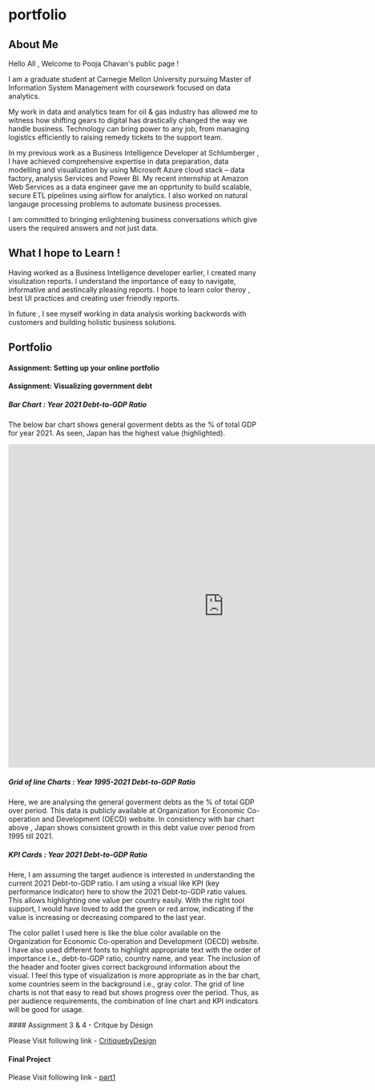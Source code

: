 # portfolio

## About Me

Hello All , 
Welcome to Pooja Chavan's public page ! 

I am a graduate student at Carnegie Mellon University pursuing Master of Information System Management with coursework focused on data analytics. 

My work in data and analytics team for oil & gas industry has allowed me to witness how shifting gears to digital has drastically changed the way we handle business. Technology can bring power to any job, from managing logistics efficiently to raising remedy tickets to the support team. 

In my previous work as a Business Intelligence Developer at Schlumberger , I have achieved comprehensive expertise in data preparation, data modelling and visualization by using Microsoft Azure cloud stack – data factory, analysis Services and Power BI. My recent internship at Amazon Web Services as a data engineer gave me an opprtunity to build scalable, secure ETL pipelines using airflow for analytics. I also worked on natural langauge processing problems to automate business processes.

I am committed to bringing enlightening business conversations which give users the required answers and not just data.


## What I hope to Learn !

Having worked as a Business Intelligence developer earlier, I created many visulization reports. I understand the importance of easy to navigate, informative and aestincally pleasing reports. I hope to learn color theroy , best UI practices and creating user friendly reports.

In future , I see myself working in data analysis working backwords with customers and building holistic business solutions.

## Portfolio 

#### Assignment: Setting up your online portfolio

#### Assignment: Visualizing government debt

##### Bar Chart : Year 2021 Debt-to-GDP Ratio
The below bar chart shows general goverment debts as the % of total GDP for year 2021. As seen, Japan has the highest value (highlighted).

<iframe src="https://data.oecd.org/chart/6Ogl" width="860" height="645" style="border: 0" mozallowfullscreen="true" webkitallowfullscreen="true" allowfullscreen="true"><a href="https://data.oecd.org/chart/6Ogl" target="_blank">OECD Chart: General government debt, Total, % of GDP, Annual, 2021</a></iframe>

##### Grid of line Charts : Year 1995-2021 Debt-to-GDP Ratio
Here, we are analysing the general goverment debts as the % of total GDP over period. This data is publicly available at Organization for Economic Co-operation and Development (OECD) website. In consistency with bar chart above , Japan shows consistent growth in this debt value over period from 1995 till 2021.

<div class="flourish-embed flourish-chart" data-src="visualisation/11154522"><script src="https://public.flourish.studio/resources/embed.js"></script></div>

##### KPI Cards : Year 2021 Debt-to-GDP Ratio

Here, I am assuming the target audience is interested in understanding the current 2021 Debt-to-GDP ratio. I am using a visual like KPI (key performance Indicator) here to show the 2021 Debt-to-GDP ratio values. This allows highlighting one value per country easily. With the right tool support, I would have loved to add the green or red arrow, indicating if the value is increasing or decreasing compared to the last year.

The color pallet I used here is like the blue color available on the Organization for Economic Co-operation and Development (OECD) website. I have also used different fonts to highlight appropriate text with the order of importance i.e., debt-to-GDP ratio, country name, and year. The inclusion of the header and footer gives correct background information about the visual. I feel this type of visualization is more appropriate as in the bar chart, some countries seem in the background i.e., gray color. The grid of line charts is not that easy to read but shows progress over the period. Thus, as per audience requirements, the combination of line chart and KPI indicators will be good for usage. 


<div class="flourish-embed flourish-cards" data-src="visualisation/11154734"><script src="https://public.flourish.studio/resources/embed.js"></script></div>
#### Assignment 3 & 4 - Critque by Design

Please Visit following link -
[CritiquebyDesign](https://poojadilipchavan.github.io/portfolio/critiquebydesign)


#### Final Project 

Please Visit following link -
[part1](https://poojadilipchavan.github.io/portfolio/part1_finalproject)



